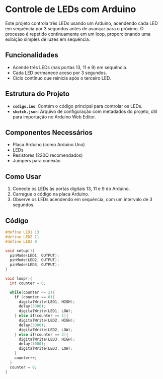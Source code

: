 # Controle de LEDs com Arduino

Este projeto controla três LEDs usando um Arduino, acendendo cada LED em sequência por 3 segundos antes de avançar para o próximo. O processo é repetido continuamente em um loop, proporcionando uma exibição simples de luzes em sequência.

## Funcionalidades

- Acende três LEDs (nas portas 13, 11 e 9) em sequência.
- Cada LED permanece aceso por 3 segundos.
- Ciclo contínuo que reinicia após o terceiro LED.

## Estrutura do Projeto

- **`codigo.ino`**: Contém o código principal para controlar os LEDs.
- **`sketch.json`**: Arquivo de configuração com metadados do projeto, útil para importação no Arduino Web Editor.

## Componentes Necessários

- Placa Arduino (como Arduino Uno)
- LEDs
- Resistores (220Ω recomendados)
- Jumpers para conexão

## Como Usar

1. Conecte os LEDs às portas digitais 13, 11 e 9 do Arduino.
2. Carregue o código na placa Arduino.
3. Observe os LEDs acendendo em sequência, com um intervalo de 3 segundos.

## Código

```cpp
#define LED1 13
#define LED2 11
#define LED3 9

void setup(){
  pinMode(LED1, OUTPUT);
  pinMode(LED2, OUTPUT);
  pinMode(LED3, OUTPUT);
}

void loop(){
  int counter = 0;

  while(counter <= 2){
    if (counter == 0){
      digitalWrite(LED1, HIGH);
      delay(3000);
      digitalWrite(LED1, LOW);
    } else if(counter == 1){
      digitalWrite(LED2, HIGH);
      delay(3000);
      digitalWrite(LED2, LOW);
    } else if(counter == 2){
      digitalWrite(LED3, HIGH);
      delay(3000);
      digitalWrite(LED3, LOW);
    }
    counter++;
  }
  counter = 0;
}

